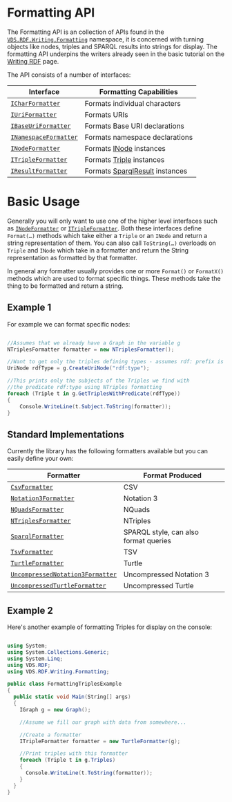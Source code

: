 # Formatting API 

The Formatting API is an collection of APIs found in the [`VDS.RDF.Writing.Formatting`](xref:VDS.RDF.Writing.Formatting) namespace, it is concerned with turning objects like nodes, triples and SPARQL results into strings for display.  The formatting API underpins the writers already seen in the basic tutorial on the [Writing RDF](Writing-RDF.md) page.

The API consists of a number of interfaces:

| Interface | Formatting Capabilities |
| --- | --- |
| [`ICharFormatter`](xref:VDS.RDF.Writing.Formatting.ICharFormatter) | Formats individual characters |
| [`IUriFormatter`](xref:VDS.RDF.Writing.Formatting.IUriFormatter) | Formats URIs |
| [`IBaseUriFormatter`](xref:VDS.RDF.Writing.Formatting.IBaseUriFormatter) | Formats Base URI declarations |
| [`INamespaceFormatter`](xref:VDS.RDF.Writing.Formatting.INamespaceFormatter) | Formats namespace declarations |
| [`INodeFormatter`](xref:VDS.RDF.Writing.Formatting.INodeFormatter) | Formats [INode](xref:VDS.RDF.INode) instances |
| [`ITripleFormatter`](xref:VDS.RDF.Writing.Formatting.ITripleFormatter) | Formats [Triple](xref:VDS.RDF.Triple) instances |
| [`IResultFormatter`](xref:VDS.RDF.Writing.Formatting.IResultFormatter) | Formats [SparqlResult](xref:VDS.RDF.Query.SparqlResult) instances |

# Basic Usage 

Generally you will only want to use one of the higher level interfaces such as [`INodeFormatter`](xref:VDS.RDF.Writing.Formatting.INodeFormatter) or [`ITripleFormatter`](xref:VDS.RDF.Writing.Formatting.ITripleFormatter).  Both these interfaces define `Format(…)` methods which take either a `Triple` or an `INode` and return a string representation of them. You can also call `ToString(…)` overloads on `Triple` and `INode` which take in a formatter and return the String representation as formatted by that formatter.

In general any formatter usually provides one or more `Format()` or `FormatX()` methods which are used to format specific things.  These methods take the thing to be formatted and return a string.

## Example 1 

For example we can format specific nodes:

```csharp

//Assumes that we already have a Graph in the variable g
NTriplesFormatter formatter = new NTriplesFormatter();

//Want to get only the triples defining types - assumes rdf: prefix is appropriately defined for this Graph
UriNode rdfType = g.CreateUriNode("rdf:type");

//This prints only the subjects of the Triples we find with
//the predicate rdf:type using NTriples formatting
foreach (Triple t in g.GetTriplesWithPredicate(rdfType))
{
	Console.WriteLine(t.Subject.ToString(formatter));
}
```

## Standard Implementations 

Currently the library has the following formatters available but you can easily define your own:

| Formatter | Format Produced |
| --- | --- |
| [`CsvFormatter`](xref:VDS.RDF.Writing.Formatting.CsvFormatter) | CSV |
| [`Notation3Formatter`](xref:VDS.RDF.Writing.Formatting.Notation3Formatter) | Notation 3 |
| [`NQuadsFormatter`](xref:VDS.RDF.Writing.Formatting.NQuadsFormatter) | NQuads |
| [`NTriplesFormatter`](xref:VDS.RDF.Writing.Formatting.NTriplesFormatter) | NTriples |
| [`SparqlFormatter`](xref:VDS.RDF.Writing.Formatting.SparqlFormatter) | SPARQL style, can also format queries |
| [`TsvFormatter`](xref:VDS.RDF.Writing.Formatting.TsvFormatter) | TSV |
| [`TurtleFormatter`](xref:VDS.RDF.Writing.Formatting.TurtleFormatter) | Turtle |
| [`UncompressedNotation3Formatter`](xref:VDS.RDF.Writing.Formatting.UncompressedNotation3Formatter) | Uncompressed Notation 3 |
| [`UncompressedTurtleFormatter`](xref:VDS.RDF.Writing.Formatting.UncompressedTurtleFormatter) | Uncompressed Turtle |

## Example 2 

Here's another example of formatting Triples for display on the console:

```csharp

using System;
using System.Collections.Generic;
using System.Linq;
using VDS.RDF;
using VDS.RDF.Writing.Formatting;

public class FormattingTriplesExample
{
  public static void Main(String[] args)
  {
    IGraph g = new Graph();

    //Assume we fill our graph with data from somewhere...

    //Create a formatter
    ITripleFormatter formatter = new TurtleFormatter(g);

    //Print triples with this formatter
    foreach (Triple t in g.Triples)
    {
      Console.WriteLine(t.ToString(formatter));
    }
  }
}
```